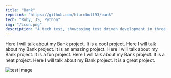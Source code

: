 ```yaml
---
title: "Bank"
repoLink: "https://github.com/hturnbull93/bank"
tech: "Ruby, JS, Python"
img: "/icon.png"
description: "A tech test, showcasing test driven development in three languages"
---
```


Here I will talk about my Bank project. It is a cool project.
Here I will talk about my Bank project. It is an amazing project.
Here I will talk about my Bank project. It is a fun project.
Here I will talk about my Bank project. It is a neat project.
Here I will talk about my Bank project. It is a great project.

![test image](/icon.png)
